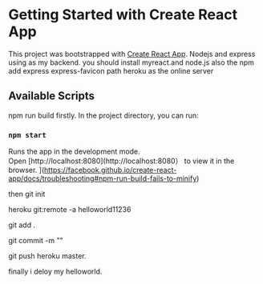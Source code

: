 # Getting Started with Create React App

This project was bootstrapped with [Create React App](https://github.com/facebook/create-react-app). Nodejs and express using as my backend.
you should install myreact.and node.js
also the npm add express express-favicon path
heroku as the online server
 
## Available Scripts
npm run build firstly.
In the project directory, you can run:

### `npm start`

Runs the app in the development mode.\
Open [http://localhost:8080](http://localhost:8080） to view it in the browser.
](https://facebook.github.io/create-react-app/docs/troubleshooting#npm-run-build-fails-to-minify)

then 
git init


heroku git:remote -a helloworld11236


git add .


git commit -m ""

git push heroku master.

finally i deloy my helloworld.

